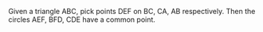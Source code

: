 Given a triangle ABC, pick points DEF on BC, CA, AB respectively. Then
the circles AEF, BFD, CDE have a common point.
